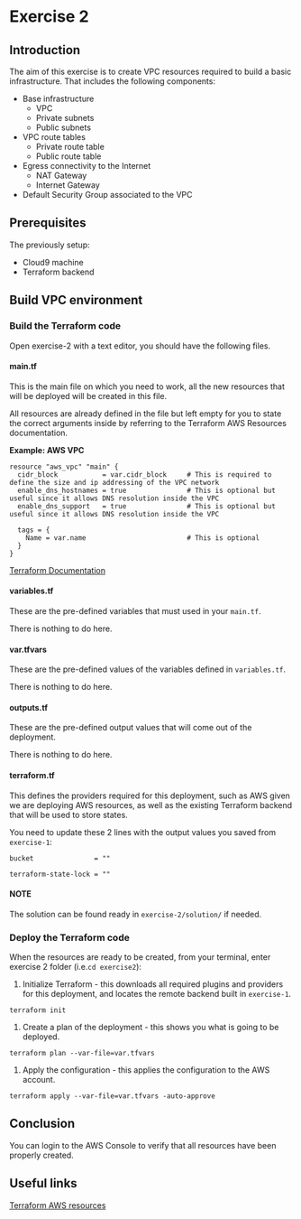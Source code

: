 # Exercise 2

## Introduction

The aim of this exercise is to create VPC resources required to build a basic infrastructure. That includes the following components:
- Base infrastructure
  - VPC
  - Private subnets
  - Public subnets
- VPC route tables
  - Private route table
  - Public route table
- Egress connectivity to the Internet
  - NAT Gateway
  - Internet Gateway
- Default Security Group associated to the VPC

## Prerequisites

The previously setup:
- Cloud9 machine
- Terraform backend

## Build VPC environment

### Build the Terraform code

Open exercise-2 with a text editor, you should have the following files.

#### main.tf

This is the main file on which you need to work, all the new resources that will be deployed will be created in this file.

All resources are already defined in the file but left empty for you to state the correct arguments inside by referring to the Terraform AWS Resources documentation.

**Example: AWS VPC**
```
resource "aws_vpc" "main" {
  cidr_block           = var.cidr_block     # This is required to define the size and ip addressing of the VPC network
  enable_dns_hostnames = true               # This is optional but useful since it allows DNS resolution inside the VPC
  enable_dns_support   = true               # This is optional but useful since it allows DNS resolution inside the VPC

  tags = {
    Name = var.name                         # This is optional
  }
}
```
[Terraform Documentation](https://registry.terraform.io/providers/hashicorp/aws/latest/docs/resources/vpc)

#### variables.tf

These are the pre-defined variables that must used in your `main.tf`.

There is nothing to do here.

#### var.tfvars

These are the pre-defined values of the variables defined in `variables.tf`.

There is nothing to do here.

#### outputs.tf

These are the pre-defined output values that will come out of the deployment.

There is nothing to do here.

#### terraform.tf

This defines the providers required for this deployment, such as AWS given we are deploying AWS resources, as well as the existing Terraform backend that will be used to store states.

You need to update these 2 lines with the output values you saved from `exercise-1`:

```
bucket               = ""
```
```
terraform-state-lock = ""
```

#### NOTE

The solution can be found ready in `exercise-2/solution/` if needed.

### Deploy the Terraform code

When the resources are ready to be created, from your terminal, enter exercise 2 folder (i.e.`cd exercise2`):

1) Initialize Terraform - this downloads all required plugins and providers for this deployment, and locates the remote backend built in `exercise-1`.
```
terraform init
```
1) Create a plan of the deployment - this shows you what is going to be deployed.
```
terraform plan --var-file=var.tfvars
```
1) Apply the configuration - this applies the configuration to the AWS account.
```
terraform apply --var-file=var.tfvars -auto-approve
```

## Conclusion

You can login to the AWS Console to verify that all resources have been properly created.

## Useful links

[Terraform AWS resources](https://registry.terraform.io/providers/hashicorp/aws/latest/docs)